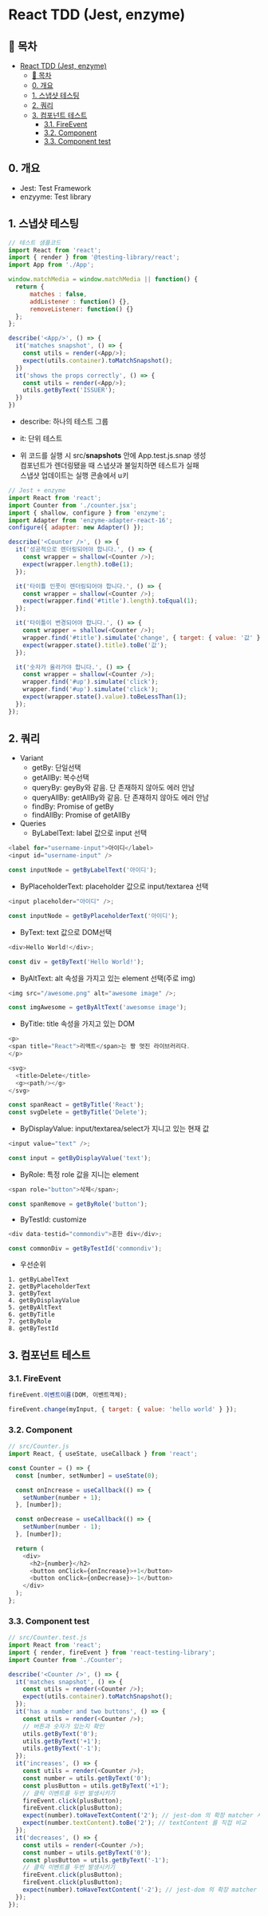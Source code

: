 # React TDD (Jest, enzyme)

## 🎁 목차
- [React TDD (Jest, enzyme)](#react-tdd-jest-enzyme)
  - [🎁 목차](#-목차)
  - [0. 개요](#0-개요)
  - [1. 스냅샷 테스팅](#1-스냅샷-테스팅)
  - [2. 쿼리](#2-쿼리)
  - [3. 컴포넌트 테스트](#3-컴포넌트-테스트)
    - [3.1. FireEvent](#31-fireevent)
    - [3.2. Component](#32-component)
    - [3.3. Component test](#33-component-test)

## 0. 개요
  - Jest: Test Framework
  - enzyyme: Test library

## 1. 스냅샷 테스팅
```js
// 테스트 샘플코드
import React from 'react';
import { render } from '@testing-library/react';
import App from './App';

window.matchMedia = window.matchMedia || function() {
  return {
      matches : false,
      addListener : function() {},
      removeListener: function() {}
  };
};

describe('<App/>', () => {
  it('matches snapshot', () => {
    const utils = render(<App/>);
    expect(utils.container).toMatchSnapshot();
  })
  it('shows the props correctly', () => {
    const utils = render(<App/>);
    utils.getByText('ISSUER');
  })
})
```

- describe: 하나의 테스트 그룹
- it: 단위 테스트

- 위 코드를 실행 시 src/__snapshots__ 안에 App.test.js.snap 생성<br>
  컴포넌트가 렌더링됐을 때 스냅샷과 불일치하면 테스트가 실패<br>
  스냅샷 업데이트는 실행 콘솔에서 u키 

```js
// Jest + enzyme
import React from 'react';
import Counter from './counter.jsx';
import { shallow, configure } from 'enzyme';
import Adapter from 'enzyme-adapter-react-16';
configure({ adapter: new Adapter() });

describe('<Counter />', () => {
  it('성공적으로 렌더링되어야 합니다.', () => {
    const wrapper = shallow(<Counter />);
    expect(wrapper.length).toBe(1);
  });

  it('타이틀 인풋이 렌더링되어야 합니다.', () => {
    const wrapper = shallow(<Counter />);
    expect(wrapper.find('#title').length).toEqual(1);
  });

  it('타이틀이 변경되어야 합니다.', () => {
    const wrapper = shallow(<Counter />);
    wrapper.find('#title').simulate('change', { target: { value: '값' } });
    expect(wrapper.state().title).toBe('값');
  });

  it('숫자가 올라가야 합니다.', () => {
    const wrapper = shallow(<Counter />);
    wrapper.find('#up').simulate('click');
    wrapper.find('#up').simulate('click');
    expect(wrapper.state().value).toBeLessThan(1);
  });
});
```

## 2. 쿼리
- Variant
  - getBy: 단일선택
  - getAllBy: 복수선택
  - queryBy: geyBy와 같음. 단 존재하지 않아도 에러 안남
  - queryAllBy: getAllBy와 같음. 단 존재하지 않아도 에러 안남
  - findBy: Promise of getBy
  - findAllBy: Promise of getAllBy
- Queries
  - ByLabelText: label 값으로 input 선택
```js
<label for="username-input">아이디</label>
<input id="username-input" />

const inputNode = getByLabelText('아이디');
```
- ByPlaceholderText: placeholder 값으로 input/textarea 선택
```js
<input placeholder="아이디" />;

const inputNode = getByPlaceholderText('아이디');
```
- ByText: text 값으로 DOM선택
```js
<div>Hello World!</div>;

const div = getByText('Hello World!');
```
- ByAltText: alt 속성을 가지고 있는 element 선택(주로 img)
```js
<img src="/awesome.png" alt="awesome image" />;

const imgAwesome = getByAltText('awesomse image');
```
- ByTitle: title 속성을 가지고 있는 DOM
```js
<p>
<span title="React">리액트</span>는 짱 멋진 라이브러리다.
</p>

<svg>
  <title>Delete</title>
  <g><path/></g>
</svg>

const spanReact = getByTitle('React');
const svgDelete = getByTitle('Delete');
```
- ByDisplayValue: input/textarea/select가 지니고 있는 현재 값
```js
<input value="text" />;

const input = getByDisplayValue('text');
```
- ByRole: 특정 role 값을 지니는 element
```js
<span role="button">삭제</span>;

const spanRemove = getByRole('button');
```
- ByTestId: customize
```js
<div data-testid="commondiv">흔한 div</div>;

const commonDiv = getByTestId('commondiv');
```
- 우선순위
```
1. getByLabelText
2. getByPlaceholderText
3. getByText
4. getByDisplayValue
5. getByAltText
6. getByTitle
7. getByRole
8. getByTestId
```
## 3. 컴포넌트 테스트

### 3.1. FireEvent
```js
fireEvent.이벤트이름(DOM, 이벤트객체);

fireEvent.change(myInput, { target: { value: 'hello world' } });
```

### 3.2. Component
```js
// src/Counter.js
import React, { useState, useCallback } from 'react';

const Counter = () => {
  const [number, setNumber] = useState(0);

  const onIncrease = useCallback(() => {
    setNumber(number + 1);
  }, [number]);

  const onDecrease = useCallback(() => {
    setNumber(number - 1);
  }, [number]);

  return (
    <div>
      <h2>{number}</h2>
      <button onClick={onIncrease}>+1</button>
      <button onClick={onDecrease}>-1</button>
    </div>
  );
};
```

### 3.3. Component test
```js
// src/Counter.test.js
import React from 'react';
import { render, fireEvent } from 'react-testing-library';
import Counter from './Counter';

describe('<Counter />', () => {
  it('matches snapshot', () => {
    const utils = render(<Counter />);
    expect(utils.container).toMatchSnapshot();
  });
  it('has a number and two buttons', () => {
    const utils = render(<Counter />);
    // 버튼과 숫자가 있는지 확인
    utils.getByText('0');
    utils.getByText('+1');
    utils.getByText('-1');
  });
  it('increases', () => {
    const utils = render(<Counter />);
    const number = utils.getByText('0');
    const plusButton = utils.getByText('+1');
    // 클릭 이벤트를 두번 발생시키기
    fireEvent.click(plusButton);
    fireEvent.click(plusButton);
    expect(number).toHaveTextContent('2'); // jest-dom 의 확장 matcher 사용
    expect(number.textContent).toBe('2'); // textContent 를 직접 비교
  });
  it('decreases', () => {
    const utils = render(<Counter />);
    const number = utils.getByText('0');
    const plusButton = utils.getByText('-1');
    // 클릭 이벤트를 두번 발생시키기
    fireEvent.click(plusButton);
    fireEvent.click(plusButton);
    expect(number).toHaveTextContent('-2'); // jest-dom 의 확장 matcher 사용
  });
});
```
  